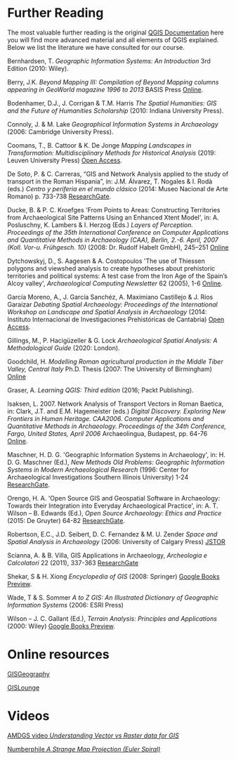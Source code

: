 # Further Reading

The most valuable further reading is the original [QGIS Documentation](https://docs.qgis.org/testing/en/docs/index.html#) here you will find more advanced material and all elements of QGIS explained. Below we list the literature we have consulted for our course.

Bernhardsen, T. _Geographic Information Systems: An Introduction_ 3rd Edition (2010: Wiley).

Berry, J.K. _Beyond Mapping III: Compilation of Beyond Mapping columns appearing in GeoWorld magazine 1996 to 2013_ BASIS Press [Online](http://www.innovativegis.com/basis/MapAnalysis/Default.htm).

Bodenhamer, D.J., J. Corrigan & T.M. Harris _The Spatial Humanities: GIS and the Future of Humanities Scholarship_ (2010: Indiana University Press).

Connoly, J. & M. Lake _Geographical Information Systems in Archaeology_ (2006: Cambridge University Press).

Coomans, T., B. Cattoor & K. De Jonge _Mapping Landscapes in Transformation: Multidisciplinary Methods for Historical Analysis_ (2019: Leuven University Press) [Open Access](https://library.oapen.org/handle/20.500.12657/25033).

De Soto, P. & C. Carreras, “GIS and Network Analysis applied to the study of transport in the Roman Hispania”, in: J.M. Álvarez, T. Nogales & I. Rodà (eds.) _Centro y periferia en el mundo clásico_ (2014: Museo Nacional de Arte Romano) p. 733-738 [ResearchGate](https://www.researchgate.net/publication/299538030_GIS_and_Network_Analysis_applied_to_the_study_of_transport_in_the_Roman_Hispania).

Ducke, B. & P. C. Kroefges 'From Points to Areas: Constructing Territories from Archaeological Site Patterns Using an Enhanced Xtent Model', in: A. Posluschny, K. Lambers & I. Herzog (Eds.) _Layers of Perception. Proceedings of the 35th International Conference on Computer Applications and Quantitative Methods in Archaeology (CAA), Berlin, 2.-6. April, 2007 (Koll. Vor-u. Frühgesch. 10)_ (2008: Dr. Rudolf Habelt GmbH), 245–251 [Online](https://proceedings.caaconference.org/paper/78_ducke_kroefges_caa2007/)

Dytchowskyj, D., S. Aagesen & A. Costopoulos 'The use of Thiessen polygons and viewshed analysis to create hypotheses about prehistoric territories and political systems: A test case from the Iron Age of the Spain’s Alcoy valley', _Archaeological Computing Newsletter_ 62 (2005), 1-6 [Online](http://www.archcalc.cnr.it/acn/per_ACN62/ACN62_testo.pdf).

García Moreno, A., J. García Sanchéz, A. Maximiano Castillejo & J. Ríos Garaizar _Debating Spatial Archaeology: Proceedings of the International Workshop on Landscape and Spatial Analysis in Archaeology_ (2014: Instituto Internacional de Investigaciones Prehistóricas de Cantabria) [Open Access](http://ceipac.ub.edu/biblio/Data/A/0757.pdf).

Gillings, M., P. Hacigüzeller & G. Lock _Archaeological Spatial Analysis: A Methodological Guide_ (2020: London).

Goodchild, H. _Modelling Roman agricultural production in the Middle Tiber Valley, Central Italy_ Ph.D. Thesis (2007: The University of Birmingham) [Online](https://etheses.bham.ac.uk/id/eprint/175/)

Graser, A. _Learning QGIS: Third edition_ (2016; Packt Publishing).

Isaksen, L. 2007. Network Analysis of Transport Vectors in Roman Baetica, in: Clark, J.T. and E.M. Hagemeister (eds.) _Digital Discovery. Exploring New Frontiers in Human Heritage. CAA2006. Computer Applications and Quantitative Methods in Archaeology. Proceedings of the 34th Conference, Fargo, United States, April 2006_ Archaeolingua, Budapest, pp. 64-76 [Online](https://proceedings.caaconference.org/paper/cd08_isaksen_caa2006/).

Maschner, H. D. G. 'Geographic Information Systems in Archaeology', in: H. D. G. Maschner (Ed.), _New Methods Old Problems: Geographic Information Systems in Modern Archaeological Research_ (1996: Center for Archaeological Investigations Southern Illinois University) 1-24 [ResearchGate](https://www.researchgate.net/publication/274831722_Geographic_Information_Systems_in_Archaeology).

Orengo, H. A. 'Open Source GIS and Geospatial Software in Archaeology: Towards their Integration into Everyday Archaeological Practice', in: A. T. Wilson – B. Edwards (Ed.), _Open Source Archaeology: Ethics and Practice_ (2015: De Gruyter) 64-82 [ResearchGate](https://www.researchgate.net/publication/283723274_Open_Source_GIS_and_Geospatial_Software_in_Archaeology_Towards_their_Integration_into_Everyday_Archaeological_Practice).

Robertson, E.C., J.D. Seibert, D. C. Fernandez & M. U. Zender _Space and Spatial Analysis in Archaeology_ (2006: University of Calgary Press) [JSTOR](https://www.jstor.org/stable/j.ctv6gqr9h)

Scianna, A.  & B. Villa, GIS Applications in Archaeology, _Archeologia e Calcolatori_ 22 (2011), 337-363 [ResearchGate](https://www.researchgate.net/profile/Andrea_Scianna/publication/279472747_GIS_Applications_in_archaeology/links/564c4b5508ae020ae9f8e346/GIS-Applications-in-archaeology.pdf)

Shekar, S & H. Xiong _Encyclopedia of GIS_ (2008: Springer) [Google Books Preview](https://books.google.de/books?id=6q2lOfLnwkAC&lpg=PA219&dq=Geographic%20Information%20Systems%3A%20An%20Introduction%2C%203rd%20Edition&hl=de&pg=PR2#v=onepage&q&f=false).

Wade, T & S. Sommer _A to Z GIS: An Illustrated Dictionary of Geographic Information Systems_ (2006: ESRI Press)

Wilson – J. C. Gallant (Ed.), _Terrain Analysis: Principles and Applications_ (2000: Wiley) [Google Books Preview](https://books.google.de/books?id=1311_4-zvy4C&lpg=PR15&lr&hl=de&pg=PR3#v=onepage&q&f=false).

# Online resources

[GISGeography](https://gisgeography.com/)

[GISLounge](https://www.gislounge.com/)

# Videos
[AMDGS video _Understanding Vector vs Raster data for GIS_](https://www.youtube.com/watch?v=-673CMknhh0)

[Numberphile _A Strange Map Projection (Euler Spiral)_](https://www.youtube.com/watch?v=D3tdW9l1690)
